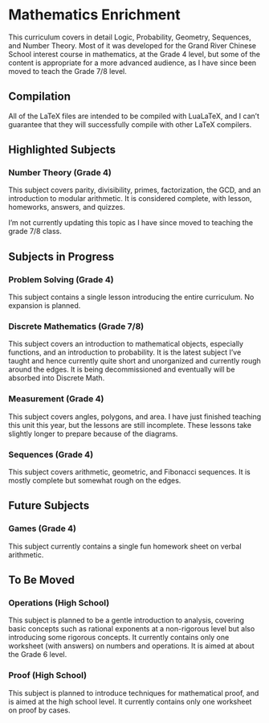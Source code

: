 # Mathematics Enrichment

This curriculum covers in detail Logic, Probability, Geometry, Sequences, and
Number Theory. Most of it was developed for the Grand River Chinese School
interest course in mathematics, at the Grade 4 level, but some of the content
is appropriate for a more advanced audience, as I have since been moved to teach the Grade 7/8 level.

## Compilation

All of the LaTeX files are intended to be compiled with LuaLaTeX, and I can’t guarantee that
they will successfully compile with other LaTeX compilers.

## Highlighted Subjects

### Number Theory (Grade 4)

This subject covers parity, divisibility, primes, factorization, the GCD, and
an introduction to modular arithmetic. It is considered complete, with lesson,
homeworks, answers, and quizzes.

I’m not currently updating this topic as I have since moved to teaching the grade 7/8 class.

## Subjects in Progress

### Problem Solving (Grade 4)

This subject contains a single lesson introducing the entire curriculum. No
expansion is planned.

### Discrete Mathematics (Grade 7/8)

This subject covers an introduction to mathematical objects, especially functions, and an
introduction to probability. It is the latest subject I’ve taught and hence currently quite short and unorganized and currently rough around the edges. It is
being decommissioned and eventually will be absorbed into Discrete Math.

### Measurement (Grade 4)

This subject covers angles, polygons, and area. I have just finished teaching
this unit this year, but the lessons are still incomplete. These lessons take
slightly longer to prepare because of the diagrams.

### Sequences (Grade 4)

This subject covers arithmetic, geometric, and Fibonacci sequences. It is
mostly complete but somewhat rough on the edges.

## Future Subjects

### Games (Grade 4)

This subject currently contains a single fun homework sheet on verbal
arithmetic.

## To Be Moved

### Operations (High School)

This subject is planned to be a gentle introduction to analysis, covering basic concepts
such as rational exponents at a non-rigorous level but also introducing some rigorous
concepts. It currently contains only one worksheet (with answers) on numbers and operations.
It is aimed at about the Grade 6 level.

### Proof (High School)

This subject is planned to introduce techniques for mathematical proof, and is aimed at the
high school level. It currently contains only one worksheet on proof by cases.
